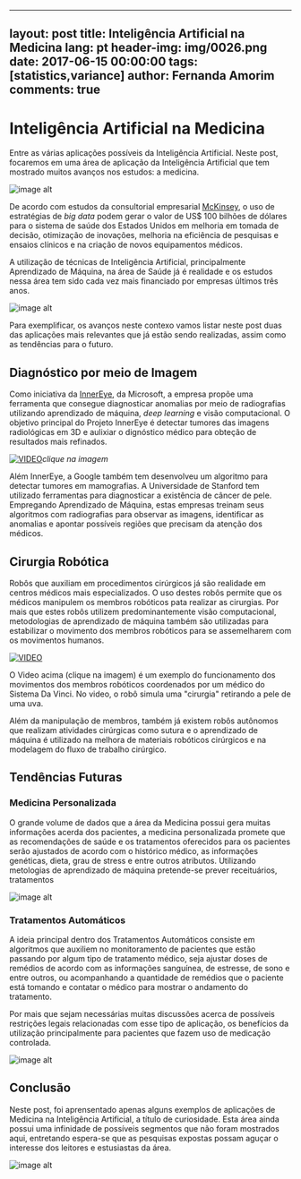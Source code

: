 
---
layout: post
title: Inteligência Artificial na Medicina
lang: pt
header-img: img/0026.png
date: 2017-06-15 00:00:00
tags: [statistics,variance]
author: Fernanda Amorim
comments: true
---
# Inteligência Artificial na Medicina
Entre as várias aplicações possíveis da Inteligência Artificial. Neste post, focaremos em uma área de aplicação da Inteligência Artificial que tem mostrado muitos avanços nos estudos: a medicina. 

![image alt](https://cdn.apps.joltteam.com/brikbuild/star-of-life-pixel-art-8bit-medical-care-pixel-pixel-art-rod-of-asclepius-snake-eblem-star-of-life-5a24f9b7f6c96a8d297209dd.brickImg.jpg "Im_1")

De acordo com estudos da consultorial empresarial [McKinsey](https://www.mckinsey.com/industries/pharmaceuticals-and-medical-products/our-insights/how-big-data-can-revolutionize-pharmaceutical-r-and-d), o uso de estratégias de *big data* podem gerar o valor de US$ 100 bilhões de dólares para o sistema de saúde dos Estados Unidos em melhoria em tomada de decisão, otimização de inovações, melhoria na eficiência de pesquisas e ensaios clínicos e na criação de novos equipamentos médicos. 

A utilização de técnicas de Inteligência Artificial, principalmente Aprendizado de Máquina, na área de Saúde já é realidade e os estudos nessa área tem sido cada vez mais financiado por empresas últimos três anos. 

![image alt](https://image.freepik.com/vetores-gratis/conceito-de-ciencia-tecnologia-abstrata-dna-e-link-digital-em-oi-fundo-azul-tech_36402-86.jpg
"Im_2")

Para exemplificar, os avanços neste contexo vamos listar neste post duas das aplicações mais relevantes que já estão sendo realizadas, assim como as tendências para o futuro. 

## Diagnóstico por meio de Imagem 

Como iniciativa da [InnerEye](https://www.microsoft.com/en-us/research/project/medical-image-analysis/), da Microsoft, a empresa propõe uma ferramenta que consegue diagnosticar anomalias por meio de radiografias utilizando aprendizado de máquina, *deep learning* e visão computacional. O objetivo principal do Projeto InnerEye é detectar tumores das imagens radiológicas em 3D e aulixiar o dignóstico médico para obteção de resultados mais refinados. 



[![VIDEO](https://maternidadesimples.com.br/wp-content/uploads/2015/01/big-hero-3-e1420415362628.jpg)](https://www.youtube.com/watch?time_continue=5&v=9IXgVmLxVtQ)*clique na imagem*

Além InnerEye, a Google também tem desenvolveu um algoritmo para detectar tumores em mamografias. A Universidade de Stanford tem utilizado ferramentas para diagnosticar a existência de câncer de pele. Empregando Aprendizado de Máquina, estas empresas treinam seus algoritmos com radiografias para observar as imagens, identificar as anomalias e apontar possíveis regiões que precisam da atenção dos médicos. 


## Cirurgia Robótica 


Robôs que auxiliam em procedimentos cirúrgicos já são realidade em centros médicos mais especializados. O uso destes robôs permite que os médicos manipulem os membros robóticos pata realizar as cirurgias. Por mais que estes robôs utilizem predominantemente visão computacional, metodologias de aprendizado de máquina também são utilizadas para estabilizar o movimento dos membros robóticos para se assemelharem com os movimentos humanos. 

[![VIDEO](http://i.dailymail.co.uk/i/pix/2013/10/21/article-0-18E33A1C00000578-205_634x605.jpg)](ttps://www.youtube.com/watch?v=SoFzKPzYKHE) 


O Video acima (clique na imagem) é um exemplo do funcionamento dos movimentos dos membros robóticos coordenados por um médico do Sistema Da Vinci. No video, o robô simula uma "cirurgia" retirando a pele de uma uva. 

Além da manipulação de membros, também já existem robôs autônomos que realizam atividades cirúrgicas como sutura e o aprendizado de máquina é utilizado na melhora de materiais robóticos cirúrgicos e na modelagem do fluxo de trabalho cirúrgico. 


## Tendências Futuras 

### Medicina Personalizada 
O grande volume de dados que a área da Medicina possui gera muitas informações acerda dos pacientes, a medicina personalizada promete que as recomendações de saúde e os tratamentos oferecidos para os pacientes serão ajustados de acordo com o histórico médico, as informações genéticas, dieta, grau de stress e entre outros atributos. Utilizando metologias de aprendizado de máquina pretende-se prever receituários, tratamentos 

![image alt](https://static1.squarespace.com/static/5255c13de4b0a1f7f050a236/t/5acab153f950b74252159c3d/1523233116134/robot+doc.jpg?format=500w
"Im_4")

### Tratamentos Automáticos 

A ideia principal dentro dos Tratamentos Automáticos consiste em algoritmos que auxiliem no monitoramento de pacientes que estão passando por algum tipo de tratamento médico, seja ajustar doses de remédios de acordo com as informações sanguínea, de estresse, de sono e entre outros, ou acompanhando a quantidade de remédios que o paciente está tomando e contatar o médico para mostrar o andamento do tratamento. 

Por mais que sejam necessárias muitas discussões acerca de possíveis restrições legais relacionadas com esse tipo de aplicação, os benefícios da utilização principalmente para pacientes que fazem uso de medicação controlada. 

![image alt](https://www.sagaciousnewsnetwork.com/wp-content/uploads/2016/02/Robot-Doctor-Medical-Hands-Pills.jpg
"Im_5")

## Conclusão

Neste post, foi aprensentado apenas alguns exemplos de aplicações de Medicina na Inteligência Artificial, a título de curiosidade. Esta área ainda possui uma infinidade de possíveis segmentos que não foram mostrados aqui, entretando espera-se que as pesquisas expostas possam aguçar o interesse dos leitores e estusiastas da área. 

![image alt](https://abovethelaw.com/wp-content/uploads/2015/07/Robot-doctor.jpg
"Im_6")
